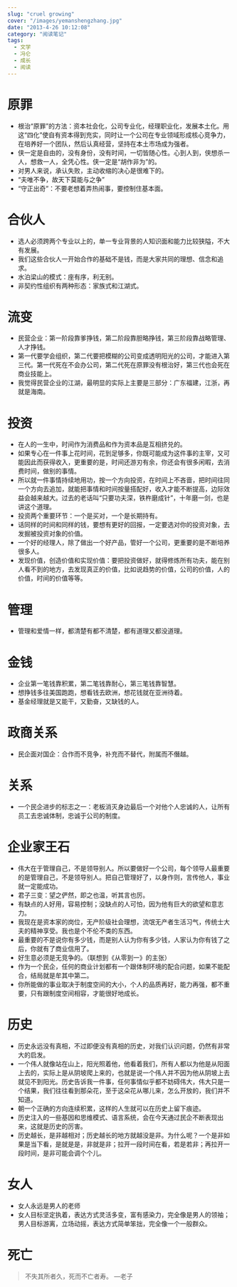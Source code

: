```yaml
---
slug: "cruel growing"
cover: "/images/yemanshengzhang.jpg"
date: "2013-4-26 10:12:08"
category: "阅读笔记"
tags:
  - 文学
  - 冯仑
  - 成长
  - 阅读
---
```


# 原罪

- 根治“原罪”的方法：资本社会化，公司专业化，经理职业化，发展本土化。用这“四化”使自有资本得到充实，同时让一个公司在专业领域形成核心竞争力，在培养好一个团队，然后认真经营，坚持在本土市场成为强者。
- 侠一定是自由的，没有身份，没有时间，一切皆随心性。心到人到，侠想杀一人，想救一人，全凭心性。侠一定是“胡作非为”的。
- 对男人来说，承认失败，主动收缩的决心是很难下的。
- “夫唯不争，故天下莫能与之争”
- “守正出奇”：不要老想着弄热闹事，要控制住基本面。

# 合伙人

- 选人必须跨两个专业以上的，单一专业背景的人知识面和能力比较狭隘，不大有发展。
- 我们这些合伙人一开始合作的基础不是钱，而是大家共同的理想、信念和追求。
- 水泊梁山的模式：座有序，利无别。
- 非契约性组织有两种形态：家族式和江湖式。

# 流变

- 民营企业：第一阶段靠爹挣钱，第二阶段靠胆略挣钱，第三阶段靠战略管理、人才挣钱。
- 第一代要学会组织，第二代要把模糊的公司变成透明阳光的公司，才能进入第三代。第一代死在不会办公司，第二代死在原罪没有根治好，第三代也会死在商业技能上。
- 我觉得民营企业的江湖，最明显的实际上主要是三部分：广东福建，江浙，再就是海南。

# 投资

- 在人的一生中，时间作为消费品和作为资本品是互相挤兑的。
- 如果专心在一件事上花时间，花到足够多，你既可能成为这件事的主宰，又可能因此而获得收入，更重要的是，时间还游刃有余，你还会有很多闲暇，去消费时间，做别的事情。
- 所以就一件事情持续地用功，按一个方向投资，在时间上不吝啬，把时间往同一个方向去追加，就能把事情和时间按量搭配好，收入才能不断提高，边际效益会越来越大。过去的老话叫“只要功夫深，铁杵磨成针”，十年磨一剑，也是讲这个道理。
- 投资两个重要环节：一个是买对，一个是长期持有。
- 话同样的时间和同样的钱，要想有更好的回报，一定要选对你的投资对象，去发掘被投资对象的价值。
- 一个好的经理人，除了做出一个好产品，管好一个公司，更重要的是不断培养很多人。
- 发现价值，创造价值和实现价值：要把投资做好，就得修炼所有功夫，能在别人看不到的地方，去发现真正的价值，比如说趋势的价值，公司的价值，人的价值，时间的价值等等。

# 管理

- 管理和爱情一样，都清楚有都不清楚，都有道理又都没道理。

# 金钱

- 企业第一笔钱靠积累，第二笔钱靠耐心，第三笔钱靠智慧。
- 想挣钱多往美国跑跑，想看钱去欧洲，想花钱就在亚洲待着。
- 基金经理就是又能干，又勤奋，又缺钱的人。

# 政商关系

- 民企面对国企：合作而不竞争，补充而不替代，附属而不僭越。

# 关系

- 一个民企进步的标志之一：老板消灭身边最后一个对他个人忠诚的人，让所有员工去忠诚体制，忠诚于公司的制度。

# 企业家王石

- 伟大在于管理自己，不是领导别人。所以要做好一个公司，每个领导人最重要的是管理自己，不是领导别人。把自己管理好了，以身作则，言传他人，事业就一定能成功。
- 君子三变：望之俨然，即之也温，听其言也厉。
- 有缺点的人好用，容易控制；没缺点的人可怕，因为他有巨大的欲望和意志力。
- 我现在是资本家的岗位，无产阶级社会理想，流氓无产者生活习气，传统士大夫的精神享受。我也是个不伦不类的东西。
- 最重要的不是说你有多少钱，而是别人认为你有多少钱，人家认为你有钱了之后，你就有了商业信用了。
- 好生意必须是无竞争的。（联想到《从零到一》的主张）
- 作为一个民企，任何的商业计划都有一个跟体制环境的配合问题，如果不能配合，结局就是牟其中第二。
- 你所能做的事业取决于制度空间的大小，个人的品质再好，能力再强，都不重要，只有跟制度空间相容，才能很好地成长。

# 历史

- 历史永远没有真相，不过即便没有真相的历史，对我们认识问题，仍然有非常大的启发。
- 一个伟人就像站在山上，阳光照着他，他看着我们，所有人都以为他是从阳面上去的，实际上是从阴坡爬上来的，也就是说一个伟人并不因为他从阴坡上去就见不到阳光。历史告诉我一件事，任何事情似乎都不妨碍伟大，伟大只是一个结果，我们往往看到那朵花，至于这朵花从哪儿来，怎么开放的，我们并不知道。
- 朝一个正确的方向连续积累，这样的人生就可以在历史上留下痕迹。
- 历史注入的一些基因和思维模式、语言系统，会在今天通过民企不断表现出来，这就是历史的厉害。
- 历史越长，是非越相对；历史越长的地方就越没是非。为什么呢？一个是非如果是当下看，是就是是，非就是非；拉开一段时间在看，若是若非；再拉开一段时间，是非可能会调个个儿。

# 女人

- 女人永远是男人的老师
- 女人目标坚定执着，表达方式灵活多变，富有感染力，完全像是男人的领袖；男人目标游离，立场动摇，表达方式简单笨拙，完全像一个一般群众。

# 死亡

> 不失其所者久，死而不亡者寿。 —老子
